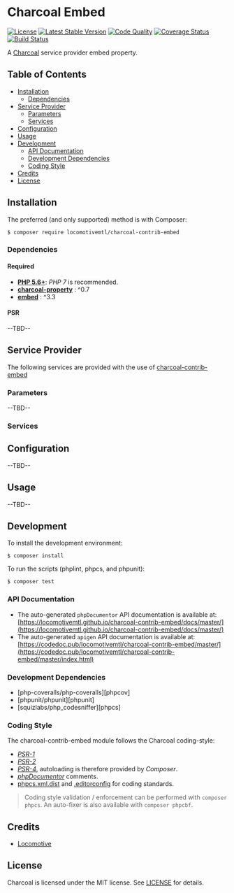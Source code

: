Charcoal Embed
===============

[![License][badge-license]][charcoal-contrib-embed]
[![Latest Stable Version][badge-version]][charcoal-contrib-embed]
[![Code Quality][badge-scrutinizer]][dev-scrutinizer]
[![Coverage Status][badge-coveralls]][dev-coveralls]
[![Build Status][badge-travis]][dev-travis]

A [Charcoal][charcoal-app] service provider embed property.



## Table of Contents

-   [Installation](#installation)
    -   [Dependencies](#dependencies)
-   [Service Provider](#service-provider)
    -   [Parameters](#parameters)
    -   [Services](#services)
-   [Configuration](#configuration)
-   [Usage](#usage)
-   [Development](#development)
    -  [API Documentation](#api-documentation)
    -  [Development Dependencies](#development-dependencies)
    -  [Coding Style](#coding-style)
-   [Credits](#credits)
-   [License](#license)



## Installation

The preferred (and only supported) method is with Composer:

```shell
$ composer require locomotivemtl/charcoal-contrib-embed
```



### Dependencies

#### Required

-   [**PHP 5.6+**](https://php.net): _PHP 7_ is recommended.
-   **[charcoal-property]** : ^0.7
-   **[embed]** : ^3.3

#### PSR

--TBD--



## Service Provider

The following services are provided with the use of [charcoal-contrib-embed]

### Parameters

--TBD--



### Services



## Configuration

--TBD--



## Usage

--TBD--



## Development

To install the development environment:

```shell
$ composer install
```

To run the scripts (phplint, phpcs, and phpunit):

```shell
$ composer test
```



### API Documentation

-   The auto-generated `phpDocumentor` API documentation is available at:  
    [https://locomotivemtl.github.io/charcoal-contrib-embed/docs/master/](https://locomotivemtl.github.io/charcoal-contrib-embed/docs/master/)
-   The auto-generated `apigen` API documentation is available at:  
    [https://codedoc.pub/locomotivemtl/charcoal-contrib-embed/master/](https://codedoc.pub/locomotivemtl/charcoal-contrib-embed/master/index.html)



### Development Dependencies

-   [php-coveralls/php-coveralls][phpcov]
-   [phpunit/phpunit][phpunit]
-   [squizlabs/php_codesniffer][phpcs]



### Coding Style

The charcoal-contrib-embed module follows the Charcoal coding-style:

-   [_PSR-1_][psr-1]
-   [_PSR-2_][psr-2]
-   [_PSR-4_][psr-4], autoloading is therefore provided by _Composer_.
-   [_phpDocumentor_](http://phpdoc.org/) comments.
-   [phpcs.xml.dist](phpcs.xml.dist) and [.editorconfig](.editorconfig) for coding standards.

> Coding style validation / enforcement can be performed with `composer phpcs`. An auto-fixer is also available with `composer phpcbf`.



## Credits

-   [Locomotive](https://locomotive.ca/)



## License

Charcoal is licensed under the MIT license. See [LICENSE](LICENSE) for details.



[charcoal-contrib-embed]:  https://packagist.org/packages/locomotivemtl/charcoal-contrib-embed
[charcoal-property]:       https://packagist.org/packages/locomotivemtl/charcoal-property
[embed]:                   https://packagist.org/packages/embed/embed
[charcoal-app]:            https://packagist.org/packages/locomotivemtl/charcoal-app

[dev-scrutinizer]:    https://scrutinizer-ci.com/g/locomotivemtl/charcoal-contrib-embed/
[dev-coveralls]:      https://coveralls.io/r/locomotivemtl/charcoal-contrib-embed
[dev-travis]:         https://travis-ci.org/locomotivemtl/charcoal-contrib-embed

[badge-license]:      https://img.shields.io/packagist/l/locomotivemtl/charcoal-contrib-embed.svg?style=flat-square
[badge-version]:      https://img.shields.io/packagist/v/locomotivemtl/charcoal-contrib-embed.svg?style=flat-square
[badge-scrutinizer]:  https://img.shields.io/scrutinizer/g/locomotivemtl/charcoal-contrib-embed.svg?style=flat-square
[badge-coveralls]:    https://img.shields.io/coveralls/locomotivemtl/charcoal-contrib-embed.svg?style=flat-square
[badge-travis]:       https://img.shields.io/travis/locomotivemtl/charcoal-contrib-embed.svg?style=flat-square

[psr-1]:  https://www.php-fig.org/psr/psr-1/
[psr-2]:  https://www.php-fig.org/psr/psr-2/
[psr-3]:  https://www.php-fig.org/psr/psr-3/
[psr-4]:  https://www.php-fig.org/psr/psr-4/
[psr-6]:  https://www.php-fig.org/psr/psr-6/
[psr-7]:  https://www.php-fig.org/psr/psr-7/
[psr-11]: https://www.php-fig.org/psr/psr-11/
